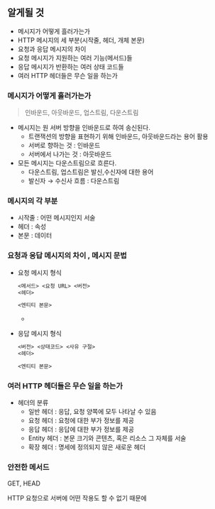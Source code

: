 ## 알게될 것

- 메시지가 어떻게 흘러가는가
- HTTP 메시지의 세 부분(시작줄, 헤더, 개체 본문)
- 요청과 응답 메시지의 차이
- 요청 메시지가 지원하는 여러 기능(메서드)들
- 응답 메시지가 반환하는 여러 상태 코드들
- 여러 HTTP 헤더들은 무슨 일을 하는가

### 메시지가 어떻게 흘러가는가

> 인바운드, 아웃바운드, 업스트림, 다운스트림

- 메시지는 원 서버 방향을 인바운드로 하여 송신된다.
  - 트랜잭션의 방향을 표현하기 위해 인바운드, 아웃바운드라는 용어 활용
  - 서버로 향하는 것 : 인바운드
  - 서버에서 나가는 것 : 아웃바운드
- 모든 메시지는 다운스트림으로 흐른다.
  - 다운스트림, 업스트림은 발신,수신자에 대한 용어
  - 발신자 → 수신사 흐름 : 다운스트림

### 메시지의 각 부분

- 시작줄 : 어떤 메시지인지 서술
- 헤더 : 속성
- 본문 : 데이터

### 요청과 응답 메시지의 차이 , 메시지 문법

- 요청 메시지 형식

  ```markdown
  <메서드> <요청 URL> <버전>
  <헤더>

  <엔티티 본문>
  ```

  -

- 응답 메시지 형식
  ```markdown
  <버전> <상태코드> <사유 구절>
  <헤더>

  <엔티티 본문>
  ```

### 여러 HTTP 헤더들은 무슨 일을 하는가

- 헤더의 분류
  - 일반 헤더 : 응답, 요청 양쪽에 모두 나타날 수 있음
  - 요청 헤더 : 요청에 대한 부가 정보를 제공
  - 응답 헤더 : 응답에 대한 부가 정보를 제공
  - Entity 헤더 : 본문 크기와 콘텐츠, 혹은 리소스 그 자체를 서술
  - 확장 헤더 : 명세에 정의되지 않은 새로운 헤더

### 안전한 메서드

GET, HEAD

HTTP 요청으로 서버에 어떤 작용도 할 수 없기 때문에
